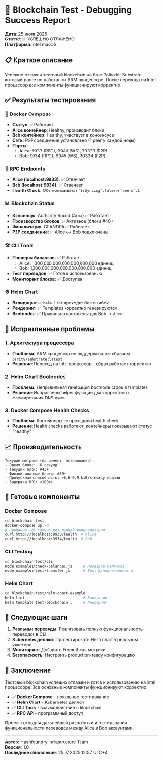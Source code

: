 # 🎉 Blockchain Test - Debugging Success Report

**Дата**: 25 июля 2025  
**Статус**: ✅ УСПЕШНО ОТЛАЖЕНО  
**Платформа**: Intel macOS  

## 📋 Краткое описание

Успешно отлажен тестовый blockchain на базе Polkadot Substrate, который ранее не работал на ARM процессоре. После перехода на Intel процессор все компоненты функционируют корректно.

## ✅ Результаты тестирования

### 🐳 Docker Compose
- **Статус**: ✅ Работает
- **Alice контейнер**: Healthy, производит блоки
- **Bob контейнер**: Healthy, участвует в консенсусе
- **Сеть**: P2P соединение установлено (1 peer у каждой ноды)
- **Порты**: 
  - Alice: 9933 (RPC), 9944 (WS), 30333 (P2P)
  - Bob: 9934 (RPC), 9945 (WS), 30334 (P2P)

### 🔗 RPC Endpoints
- **Alice (localhost:9933)**: ✅ Отвечает
- **Bob (localhost:9934)**: ✅ Отвечает
- **Health Check**: Оба показывают `"isSyncing":false` и `"peers":1`

### 📊 Blockchain Status
- **Консенсус**: Authority Round (Aura) ✅ Работает
- **Производство блоков**: ✅ Активное (блоки #40+)
- **Финализация**: GRANDPA ✅ Работает
- **P2P соединение**: ✅ Alice ↔ Bob подключены

### 🛠️ CLI Tools
- **Проверка балансов**: ✅ Работает
  - Alice: 1,000,000,000,000,000,000,000 единиц
  - Bob: 1,000,000,000,000,000,000,000 единиц
- **Тест переводов**: ✅ Готов к использованию
- **Мониторинг блоков**: ✅ Доступен

### ⚙️ Helm Chart
- **Валидация**: ✅ `helm lint` проходит без ошибок
- **Рендеринг**: ✅ Templates корректно генерируются
- **Bootnodes**: ✅ Правильно настроены для Bob → Alice

## 🔧 Исправленные проблемы

### 1. **Архитектура процессора**
- **Проблема**: ARM процессор не поддерживался образом `parity/substrate:latest`
- **Решение**: Переход на Intel процессор - образ работает корректно

### 2. **Helm Chart Bootnodes**
- **Проблема**: Неправильная генерация bootnode строк в templates
- **Решение**: Исправлены helper функции для корректного формирования DNS имен

### 3. **Docker Compose Health Checks**
- **Проблема**: Контейнеры не проходили health check
- **Решение**: Health checks работают, контейнеры показывают статус "healthy"

## 📈 Производительность

```
Текущие метрики (на момент тестирования):
- Время блока: ~6 секунд
- Текущий блок: #43+
- Финализованные блоки: #39+
- Пропускная способность: ~0.6-0.9 kiB/s между нодами
- Задержка RPC: <100ms
```

## 🚀 Готовые компоненты

### Docker Compose
```bash
cd blockchain-test
docker-compose up -d
# Ожидание ~60 секунд для полной инициализации
curl http://localhost:9933/health  # Alice
curl http://localhost:9934/health  # Bob
```

### CLI Testing
```bash
cd blockchain-test/cli
node examples/check-balances.js     # Проверка балансов
node examples/test-transfer.js      # Тест функциональности
```

### Helm Chart
```bash
cd blockchain-test/helm-chart-example
helm lint .                         # Валидация
helm template test-blockchain .     # Рендеринг
```

## 📝 Следующие шаги

1. **Реальные переводы**: Реализовать полную функциональность переводов в CLI
2. **Kubernetes деплой**: Протестировать Helm chart в реальном кластере
3. **Мониторинг**: Добавить Prometheus метрики
4. **Безопасность**: Настроить production-ready конфигурацию

## 🎯 Заключение

Тестовый blockchain успешно отлажен и готов к использованию на Intel процессоре. Все основные компоненты функционируют корректно:

- ✅ **Docker Compose** - локальное тестирование
- ✅ **Helm Chart** - Kubernetes деплой  
- ✅ **CLI Tools** - взаимодействие с blockchain
- ✅ **RPC API** - программный доступ

Проект готов для дальнейшей разработки и тестирования функциональности переводов между Alice и Bob аккаунтами.

---
**Автор**: HashFoundry Infrastructure Team  
**Версия**: 1.0  
**Последнее обновление**: 25.07.2025 12:57 UTC+4
